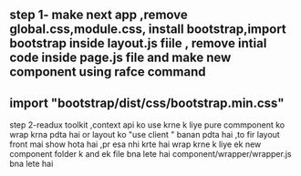 step 1-
make next app ,remove  global.css,module.css, install bootstrap,import bootstrap  inside layout.js fiile ,  remove intial code inside page.js file and make new component using rafce command 
------
import "bootstrap/dist/css/bootstrap.min.css"
-----

step 2-readux toolkit ,context api ko use krne k liye pure commponent ko wrap krna pdta hai or layout ko "use client " banan pdta hai ,to fir layout front mai show hota hai ,pr esa nhi krte hai wrap krne k liye ek new component folder k and ek file bna lete hai  component/wrapper/wrapper.js bna lete hai 

